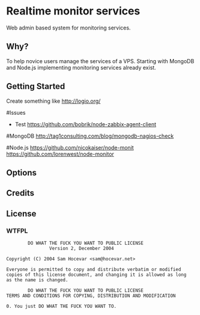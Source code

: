 Realtime monitor services
=========================

Web admin based system for monitoring services.

Why?
---------------

To help novice users manage the services of a VPS. Starting with MongoDB and Node.js implementing monitoring services already exist.


Getting Started
---------------

Create something like http://logio.org/


#Issues
* Test https://github.com/bobrik/node-zabbix-agent-client


#MongoDB
http://tag1consulting.com/blog/mongodb-nagios-check


#Node.js
https://github.com/nicokaiser/node-monit
https://github.com/lorenwest/node-monitor


Options
---------------



Credits
---------------

License
---------------
### WTFPL
            DO WHAT THE FUCK YOU WANT TO PUBLIC LICENSE
                    Version 2, December 2004

	Copyright (C) 2004 Sam Hocevar <sam@hocevar.net>

	Everyone is permitted to copy and distribute verbatim or modified
	copies of this license document, and changing it is allowed as long
	as the name is changed.

            DO WHAT THE FUCK YOU WANT TO PUBLIC LICENSE
	TERMS AND CONDITIONS FOR COPYING, DISTRIBUTION AND MODIFICATION

	0. You just DO WHAT THE FUCK YOU WANT TO.